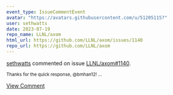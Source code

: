 ```yaml
---
event_type: IssueCommentEvent
avatar: "https://avatars.githubusercontent.com/u/51205115?"
user: sethwatts
date: 2023-07-19
repo_name: LLNL/axom
html_url: https://github.com/LLNL/axom/issues/1140
repo_url: https://github.com/LLNL/axom
---
```


<a href='https://github.com/sethwatts' target='_blank'>sethwatts</a> commented on issue <a href='https://github.com/LLNL/axom/issues/1140' target='_blank'>LLNL/axom#1140</a>.

<small>Thanks for the quick response, @bmhan12! ...</small>

<a href='https://github.com/LLNL/axom/issues/1140' target='_blank'>View Comment</a>